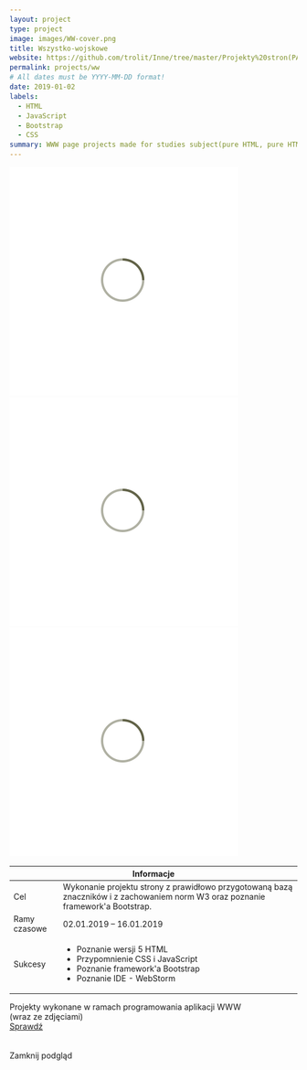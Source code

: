 ```yaml
---
layout: project
type: project
image: images/WW-cover.png
title: Wszystko-wojskowe
website: https://github.com/trolit/Inne/tree/master/Projekty%20stron(PA%20WWW)
permalink: projects/ww
# All dates must be YYYY-MM-DD format!
date: 2019-01-02
labels:
  - HTML
  - JavaScript
  - Bootstrap
  - CSS
summary: WWW page projects made for studies subject(pure HTML, pure HTML with CSS and lastly HTML, CSS and Bootstrap).
---
```


<div class="ui centered grid">
  <div class="fourteen wide column clickable" onclick="showModalWithImage(this)">
    <img class="ui image img-center" src="../images/oval.svg" data-echo="../images/WW-page-1.png">
  </div>
  <div class="fourteen wide column clickable" onclick="showModalWithImage(this)">
    <img class="ui image img-center" src="../images/oval.svg" data-echo="../images/WW-page-2.png">
  </div>
  <div class="fourteen wide column clickable" onclick="showModalWithImage(this)">
    <img class="ui image img-center" src="../images/oval.svg" data-echo="../images/WW-page-3.png">
  </div>
</div>

 <table class="ui celled striped tablet stackable table">
  <thead>
    <tr><th colspan="3">
      Informacje
    </th>
  </tr></thead>
  <tbody>
    <tr>
      <td>
        <i class="info circle icon"></i> Cel
      </td>
      <td class="font-balooChettan2">Wykonanie projektu strony z prawidłowo przygotowaną bazą znaczników i z zachowaniem norm W3 oraz poznanie framework'a Bootstrap.</td>
    </tr>
    <tr>
      <td class="collapsing">
        <i class="clock icon"></i> Ramy czasowe
      </td>
      <td class="font-balooChettan2">02.01.2019 – 16.01.2019</td>
    </tr>
    <tr>
      <td>
        <i class="star icon"></i> Sukcesy
      </td>
      <td class="font-balooChettan2">
        <ul>
          <li>Poznanie wersji 5 HTML</li>
          <li>Przypomnienie CSS i JavaScript</li>
          <li>Poznanie framework'a Bootstrap</li>
          <li>Poznanie IDE - WebStorm</li>
        </ul>
      </td>
    </tr>
  </tbody>
</table>

<div class="ui placeholder segment">
  <div class="ui icon header font-balooChettan2">
    <i class="github icon"></i>
    Projekty wykonane w ramach programowania aplikacji WWW <br/> (wraz ze zdjęciami)
  </div>
  <a href="https://github.com/trolit/Moje.dokumenty/tree/master/Projekty%20stron(PA%20WWW)" target="_blank" style="margin-top: 2%;">
    <div class="ui animated violet button" onclick="this.blur();" tabindex="0">
      <div class="visible content font-balooChettan2">Sprawdź</div>
      <div class="hidden content">
        <i class="right arrow icon"></i>
      </div>
    </div>
  </a>
</div>

<!-- Image Modal -->
<div class="tiny modal">
  <div class="image content">
    <div class="ui huge image">
      <img id="imgPlaceholder" src="">
    </div>
  </div>
  <br/>
  <div class="actions">
    <div class="ui teal left labeled icon button">
      Zamknij podgląd
      <i class="file image icon"></i>
    </div>
  </div>
</div>
